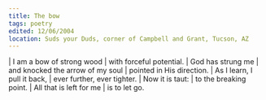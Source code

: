 ```yaml
---
title: The bow
tags: poetry
edited: 12/06/2004
location: Suds your Duds, corner of Campbell and Grant, Tucson, AZ
---
```


| I am a bow of strong wood
| with forceful potential.
| God has strung me
| and knocked the arrow of my soul
| pointed in His direction.
| As I learn, I pull it back,
| ever further, ever tighter.
| Now it is taut:
| to the breaking point.
| All that is left for me
| is to let go.
